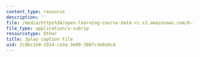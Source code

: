 ```yaml
---
content_type: resource
description: ''
file: /media/https%3A/open-learning-course-data-rc.s3.amazonaws.com/6-189-multicore-programming-primer-january-iap-2007/2c8bc1e02914ca3a3e093807c3e8a9c4_5F3HVitoWHc.srt
file_type: application/x-subrip
resourcetype: Other
title: 3play caption file
uid: 2c8bc1e0-2914-ca3a-3e09-3807c3e8a9c4
---
```

